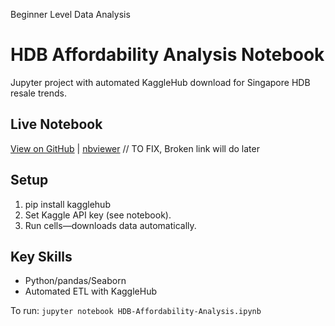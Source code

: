 
Beginner Level Data Analysis
# HDB Affordability Analysis Notebook

Jupyter project with automated KaggleHub download for Singapore HDB resale trends.

## Live Notebook
[View on GitHub](your-ipynb-link) | [nbviewer](https://nbviewer.jupyter.org/github/yourusername/hdb-affordability-notebook/blob/main/HDB-Affordability-Analysis.ipynb)
// TO FIX, Broken link will do later
## Setup
1. pip install kagglehub
2. Set Kaggle API key (see notebook).
3. Run cells—downloads data automatically.

## Key Skills
- Python/pandas/Seaborn
- Automated ETL with KaggleHub


To run: `jupyter notebook HDB-Affordability-Analysis.ipynb`
